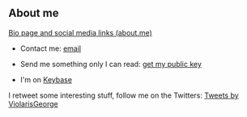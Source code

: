 ## About me

[Bio page and social media links (about.me)](https://about.me/violarisgeorge)

- Contact me: [email](mailto:violarisgeorge@gmail.com)

- Send me something only I can read: [get my public key](https://keybase.io/violarisgeorge/pgp_keys.asc?fingerprint=5d7a2f741dfa44befb31ceca111a985e0e1d5e65) 

- I'm on [Keybase](https://keybase.io/violarisgeorge)

I retweet some interesting stuff, follow me on the Twitters:
<a class="twitter-timeline" href="https://twitter.com/ViolarisGeorge?ref_src=twsrc%5Etfw">Tweets by ViolarisGeorge</a> <script async src="//platform.twitter.com/widgets.js" charset="utf-8"></script>
